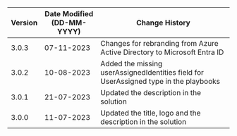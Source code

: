 | **Version** | **Date Modified (DD-MM-YYYY)** | **Change History**                                                                      |
|-------------|--------------------------------|-----------------------------------------------------------------------------------------|
| 3.0.3       | 07-11-2023                     |Changes for rebranding from Azure Active Directory to Microsoft Entra ID                 |
| 3.0.2       | 10-08-2023                     |Added the missing userAssignedIdentities field for UserAssigned type in the playbooks    |
| 3.0.1       | 21-07-2023                     |Updated the description in the solution                                                  |
| 3.0.0       | 11-07-2023                     |Updated the title, logo and the description in the solution                              |
